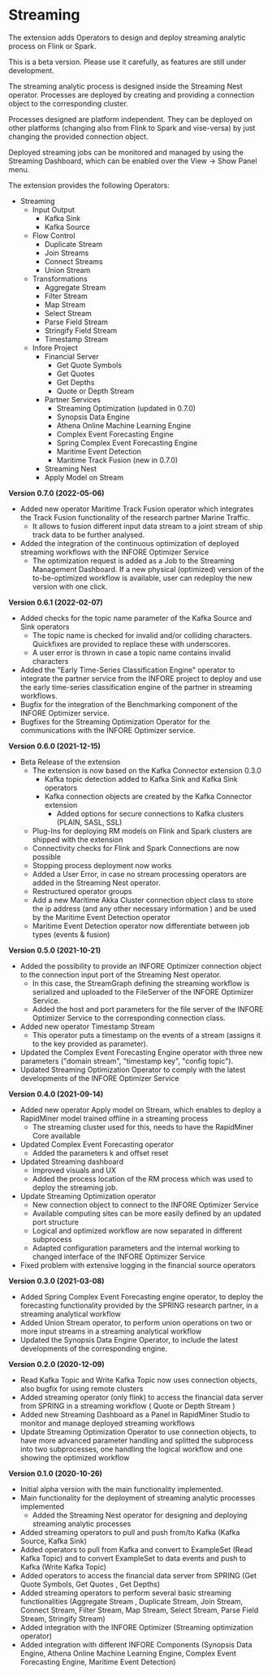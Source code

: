 # Streaming

The extension adds Operators to design and deploy streaming analytic process on Flink or Spark.

This is a beta version. Please use it carefully, as features are still under development.

The streaming analytic process is designed inside the Streaming Nest operator. Processes are
 deployed by creating and providing a connection object to the corresponding cluster.

Processes designed are platform independent. They can be deployed on other platforms (changing
 also from Flink to Spark and vise-versa) by just changing the provided connection object.

Deployed streaming jobs can be monitored and managed by using the Streaming Dashboard, which can be enabled over the View -> Show Panel menu.

The extension provides the following Operators:

- Streaming
  - Input Output
    - Kafka Sink
    - Kafka Source
  - Flow Control
    - Duplicate Stream
    - Join Streams
    - Connect Streams
    - Union Stream
  - Transformations
    - Aggregate Stream
    - Filter Stream
    - Map Stream
    - Select Stream
    - Parse Field Stream
    - Stringify Field Stream
    - Timestamp Stream
  - Infore Project
    - Financial Server
      - Get Quote Symbols
      - Get Quotes
      - Get Depths
      - Quote or Depth Stream
    - Partner Services
      - Streaming Optimization (updated in 0.7.0)
      - Synopsis Data Engine
      - Athena Online Machine Learning Engine
      - Complex Event Forecasting Engine
      - Spring Complex Event Forecasting Engine
      - Maritime Event Detection
      - Maritime Track Fusion (new in 0.7.0)
    - Streaming Nest
    - Apply Model on Stream

**Version 0.7.0 (2022-05-06)**

- Added new operator Maritime Track Fusion operator which integrates the Track Fusion functionality of the research
  partner Marine Traffic.
  - It allows to fusion different input data stream to a joint stream of ship track data to be further analysed.
- Added the integration of the continuous optimization of deployed streaming workflows with the INFORE Optimizer Service
  - The optimization request is added as a Job to the Streaming Management Dashboard. If a new physical (optimized)
    version of the to-be-optimized workflow is available, user can redeploy the new version with one click.

**Version 0.6.1 (2022-02-07)**

- Added checks for the topic name parameter of the Kafka Source and Sink operators
  - The topic name is checked for invalid and/or colliding characters. Quickfixes are provided to replace these
    with underscores.
  - A user error is thrown in case a topic name contains invalid characters
- Added the "Early Time-Series Classification Engine" operator to integrate the partner service from the INFORE project
  to deploy and use the early time-series classification engine of the partner in streaming workflows.
- Bugfix for the integration of the Benchmarking component of the INFORE Optimizer service.
- Bugfixes for the Streaming Optimization Operator for the communications with the INFORE Optimizer service.

**Version 0.6.0 (2021-12-15)**

- Beta Release of the extension
  - The extension is now based on the Kafka Connector extension 0.3.0
    - Kafka topic detection added to Kafka Sink and Kafka Sink operators
    - Kafka connection objects are created by the Kafka Connector extension
      - Added options for secure connections to Kafka clusters (PLAIN, SASL, SSL) 
  - Plug-Ins for deploying RM models on Flink and Spark clusters are shipped with the extension
  - Connectivity checks for Flink and Spark Connections are now possible
  - Stopping process deployment now works
  - Added a User Error, in case no stream processing operators are added in the Streaming Nest operator.
  - Restructured operator groups
  - Add a new Maritime Akka Cluster connection object class to store the ip address (and any other necessary information
    ) and be used by the Maritime Event Detection operator
  - Maritime Event Detection operator now differentiate between job types (events & fusion)
  
**Version 0.5.0 (2021-10-21)**

- Added the possibility to provide an INFORE Optimizer connection object to the connection input port of the Streaming
  Nest operator.
  - In this case, the StreamGraph defining the streaming workflow is serialized and uploaded to the FileServer of the
    INFORE Optimizer Service.
  - Added the host and port parameters for the file server of the INFORE Optimizer Service to the corresponding
    connection class.
- Added new operator Timestamp Stream
  - This operator puts a timestamp on the events of a stream (assigns it to the key provided as parameter).
- Updated the Complex Event Forecasting Engine operator with three new parameters ("domain stream", "timestamp key", "config topic").
- Updated Streaming Optimization Operator to comply with the latest developments of the INFORE Optimizer Service

**Version 0.4.0 (2021-09-14)**

- Added new operator Apply model on Stream, which enables to deploy a RapidMiner model trained offline in a streaming process
  - The streaming cluster used for this, needs to have the RapidMiner Core available
- Updated Complex Event Forecasting operator
  - Added the parameters k and offset reset
- Updated Streaming dashboard
  - Improved visuals and UX
  - Added the process location of the RM process which was used to deploy the streaming job.
- Update Streaming Optimization operator
  - New connection object to connect to the INFORE Optimizer Service
  - Available computing sites can be more easily defined by an updated port structure
  - Logical and optimized workflow are now separated in different subprocess
  - Adapted configuration parameters and the internal working to changed interface of the INFORE Optimizer Service
- Fixed problem with extensive logging in the financial source operators

**Version 0.3.0 (2021-03-08)**

- Added Spring Complex Event Forecasting engine operator, to deploy the forecasting functionality provided by the SPRING research partner, in a streaming analytical workflow
- Added Union Stream operator, to perform union operations on two or more input streams in a streaming analytical workflow
- Updated the Synopsis Data Engine Operator, to include the latest developments of the corresponding engine.

**Version 0.2.0 (2020-12-09)**

- Read Kafka Topic and Write Kafka Topic now uses connection objects, also bugfix for using remote clusters
- Added streaming operator (only flink) to access the financial data server from SPRING in a streaming workflow ( Quote or Depth Stream )
- Added new Streaming Dashboard as a Panel in RapidMiner Studio to monitor and manage deployed streaming workflows
- Update Streaming Optimization Operator to use connection objects, to have more advanced parameter handling and splitted the subprocess into two subprocesses, one handling the logical workflow and one showing the optimized workflow

**Version 0.1.0 (2020-10-26)**

- Initial alpha version with the main functionality implemented.
- Main functionality for the deployment of streaming analytic processes implemented
    - Added the Streaming Nest operator for designing and deploying streaming analytic processes
- Added streaming operators to pull and push from/to Kafka (Kafka Source, Kafka Sink)
- Added operators to pull from Kafka and convert to ExampleSet (Read Kafka Topic) and to convert
 ExampleSet to data events and push to Kafka (Write Kafka Topic)
- Added operators to access the financial data server from SPRING (Get Quote Symbols, Get Quotes
, Get Depths)
- Added streaming operators to perform several basic streaming functionalities (Aggregate Stream
, Duplicate Stream, Join Stream, Connect Stream, Filter Stream, Map Stream, Select Stream, Parse
 Field Stream, Stringify Stream)
- Added integration with the INFORE Optimizer (Streaming optimization operator)
- Added integration with different INFORE Components (Synopsis Data Engine, Athena Online Machine
 Learning Engine, Complex Event Forecasting Engine, Maritime Event Detection) 
